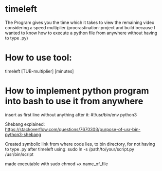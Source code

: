 # timeleft
The Program gives you the time which it takes to view the remaining video considering a speed multiplier
(procrastination-project and build because I wanted to know how to execute a python file from anywhere without having to type .py)

# How to use tool:
timeleft [TUB-multiplier] [minutes]


# How to implement python program into bash to use it from anywhere
insert as first line without anything after it: 
#!/usr/bin/env python3

Shebang explained:
https://stackoverflow.com/questions/7670303/purpose-of-usr-bin-python3-shebang

Created symbolic link from where code lies, to bin directory, for not having to type .py after timeleft using:
sudo ln -s /path/to/your/script.py /usr/bin/script

made executable with sudo chmod +x name_of_file
